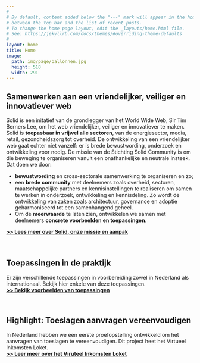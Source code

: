 ```yaml
---
#
# By default, content added below the "---" mark will appear in the home page
# between the top bar and the list of recent posts.
# To change the home page layout, edit the _layouts/home.html file.
# See: https://jekyllrb.com/docs/themes/#overriding-theme-defaults
#
layout: home
title: Home
image:
  path: img/page/ballonnen.jpg
  height: 518
  width: 291
---
```


## Samenwerken aan een vriendelijker, veiliger en innovatiever web
Solid is een initatief van de grondlegger van het World Wide Web, Sir Tim Berners Lee, om het web vriendelijker, veiliger en innovatiever te maken. <br>
Solid is **toepasbaar in vrijwel alle sectoren**, van de energiesector, media, retail, gezondheidszorg tot overheid.
De ontwikkeling van een vriendelijker web gaat echter niet vanzelf: er is brede bewustwording, onderzoek en ontwikkeling voor nodig.
De missie van de Stichting Solid Community is om die beweging te organiseren vanuit een onafhankelijke en neutrale insteek.
<br>
Dat doen we door: 

* **bewustwording** en cross-sectorale samenwerking te organiseren en zo;<br> 
* een **brede community** met deelnemers zoals overheid, sectoren, maatschappelijke partners en kennisinstellingen te realiseren om samen te werken in onderzoek, ontwikkeling en kennisdeling. Zo wordt de ontwikkeling van zaken zoals architectuur, governance en adoptie geharmoniseerd tot een samenhangend geheel. <br> 
* Om de **meerwaarde** te laten zien, ontwikkelen we samen met deelnemers **concrete voorbeelden en toepassingen**.

[**>> Lees meer over Solid, onze missie en aanpak**](aanpak.html)
<br>
<br>
<br>

## Toepassingen in de praktijk
Er zijn verschillende toepassingen in voorbereiding zowel in Nederland als internationaal. Bekijk hier enkele van deze toepassingen.
<br>
[**>> Bekijk voorbeelden van toepassingen**](toepassingen.html)

<br>

## Highlight: Toeslagen aanvragen vereenvoudigen
In Nederland hebben we een eerste proefopstelling ontwikkeld om het aanvragen van toeslagen te vereenvoudigen. Dit project heet het Virtueel Inkomsten Loket.
<br>
[**>> Leer meer over het Viruteel Inkomsten Loket**](vil.html)
<br>
<br>

